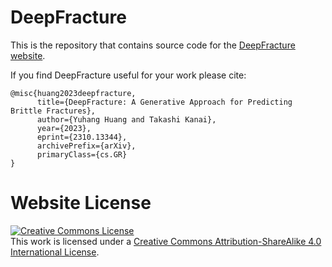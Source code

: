 # DeepFracture

This is the repository that contains source code for the [DeepFracture website](https://deepfracture.github.io).

If you find DeepFracture useful for your work please cite:
```
@misc{huang2023deepfracture,
      title={DeepFracture: A Generative Approach for Predicting Brittle Fractures}, 
      author={Yuhang Huang and Takashi Kanai},
      year={2023},
      eprint={2310.13344},
      archivePrefix={arXiv},
      primaryClass={cs.GR}
}
```

# Website License
<a rel="license" href="http://creativecommons.org/licenses/by-sa/4.0/"><img alt="Creative Commons License" style="border-width:0" src="https://i.creativecommons.org/l/by-sa/4.0/88x31.png" /></a><br />This work is licensed under a <a rel="license" href="http://creativecommons.org/licenses/by-sa/4.0/">Creative Commons Attribution-ShareAlike 4.0 International License</a>.

